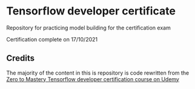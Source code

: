 # Tensorflow developer certificate
Repository for practicing model building for the certification exam

Certification complete on 17/10/2021

## Credits
The majority of the content in this is repository is code rewritten from the [Zero to Mastery Tensorflow developer certification course on Udemy](https://www.udemy.com/course/tensorflow-developer-certificate-machine-learning-zero-to-mastery/)
